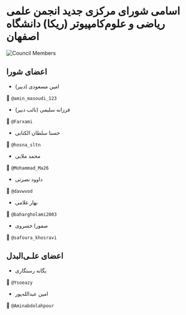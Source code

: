 
# اسامی شورای مرکزی جدید انجمن علمی ریاضی و علوم‌کامپیوتر (ریکا) دانشگاه اصفهان


![Council Members](statics/)


## اعضای شورا


- امین مسعودی (دبیر)


📱 `@amin_masoudi_123`

- فرزانه سلیمی (نائب دبیر)
  
  
📱 `@Farxami`

- حسنا سلطان الکتابی
  
  
📱 `@hosna_sltn`


- محمد ملایی
  
  
📱 `@Mohammad_Ma26`


- داوود نصرتی
  
  
📱 `@davwvod`


- بهار غلامی
  
  
📱 `@bahargholami2003`


- صفورا خسروی
  
  
📱 `@safoura_khosravi`


## اعضای علـی‌البدل


- یگانه رستگاری
  
  
📱 `@Ysoeazy`

- امین عبدالله‌پور
  
  
📱 `@Aminabdolahpour`




